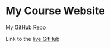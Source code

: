 # My Course Website

My [GitHub Repo](https://github.com/yenminyoung/East-Side-Coding) 

Link to the [live GitHub](https://yenminyoung.github.io/East-Side-Coding/index.html) 
